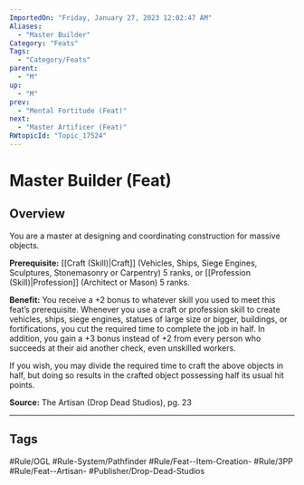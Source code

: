 ```yaml
---
ImportedOn: "Friday, January 27, 2023 12:02:47 AM"
Aliases:
  - "Master Builder"
Category: "Feats"
Tags:
  - "Category/Feats"
parent:
  - "M"
up:
  - "M"
prev:
  - "Mental Fortitude (Feat)"
next:
  - "Master Artificer (Feat)"
RWtopicId: "Topic_17524"
---
```

# Master Builder (Feat)
## Overview
You are a master at designing and coordinating construction for massive objects. 

**Prerequisite:** [[Craft (Skill)|Craft]] (Vehicles, Ships, Siege Engines, Sculptures, Stonemasonry or Carpentry) 5 ranks, or [[Profession (Skill)|Profession]] (Architect or Mason) 5 ranks.

**Benefit:** You receive a +2 bonus to whatever skill you used to meet this feat’s prerequisite. Whenever you use a craft or profession skill to create vehicles, ships, siege engines, statues of large size or bigger, buildings, or fortifications, you cut the required time to complete the job in half. In addition, you gain a +3 bonus instead of +2 from every person who succeeds at their aid another check, even unskilled workers.

If you wish, you may divide the required time to craft the above objects in half, but doing so results in the crafted object possessing half its usual hit points.

**Source:** The Artisan (Drop Dead Studios), pg. 23


---
## Tags
#Rule/OGL #Rule-System/Pathfinder #Rule/Feat--Item-Creation- #Rule/3PP #Rule/Feat--Artisan- #Publisher/Drop-Dead-Studios

